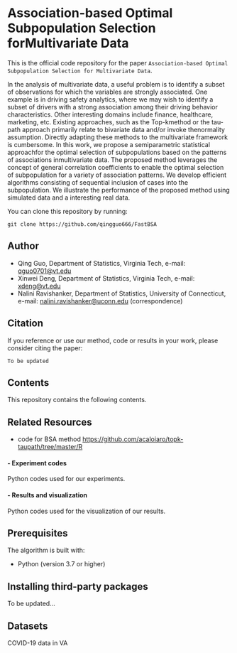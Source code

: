 # Association-based Optimal Subpopulation Selection forMultivariate Data

This is the official code repository for the paper `Association-based Optimal Subpopulation Selection for Multivariate Data`.

In  the  analysis  of  multivariate  data,  a  useful  problem  is  to  identify  a  subset  of observations for which the variables are strongly associated.  One example is in driving safety analytics, where we may wish to identify a subset of drivers with a strong association  among  their  driving  behavior  characteristics.   Other  interesting  domains include  finance,  healthcare,  marketing,  etc.   Existing  approaches,  such  as  the  Top-kmethod or the tau-path approach primarily relate to bivariate data and/or invoke thenormality  assumption.   Directly  adapting  these  methods  to  the  multivariate  framework is cumbersome.  In this work, we propose a semiparametric statistical approachfor  the  optimal  selection  of  subpopulations  based  on  the  patterns  of  associations  inmultivariate data.  The proposed method leverages the concept of general correlation coefficients to enable the optimal selection of subpopulation for a variety of association patterns.   We  develop  efficient  algorithms  consisting  of  sequential  inclusion  of  cases into the subpopulation.  We illustrate the performance of the proposed method using simulated data and a interesting real data.

You can clone this repository by running:

```
git clone https://github.com/qingguo666/FastBSA
```
## Author

* Qing Guo, Department of Statistics, Virginia Tech, e-mail: qguo0701@vt.edu
* Xinwei Deng, Department of Statistics, Virginia Tech, e-mail: xdeng@vt.edu
* Nalini Ravishanker, Department of Statistics, University of Connecticut, e-mail: nalini.ravishanker@uconn.edu (correspondence)

## Citation

If you reference or use our method, code or results in your work, please consider citing the paper:

```
To be updated
```

## Contents

This repository contains the following contents. 

## Related Resources

* code for BSA method https://github.com/acaloiaro/topk-taupath/tree/master/R

#### - Experiment codes
Python codes used for our experiments. 

#### - Results and visualization
Python codes used for the visualization of our results. 

## Prerequisites

The algorithm is built with:

* Python (version 3.7 or higher)


## Installing third-party packages
To be updated...

## Datasets
COVID-19 data in VA
